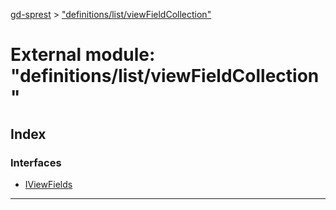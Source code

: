 [gd-sprest](../README.md) > ["definitions/list/viewFieldCollection"](../modules/_definitions_list_viewfieldcollection_.md)



# External module: "definitions/list/viewFieldCollection"

## Index

### Interfaces

* [IViewFields](../interfaces/_definitions_list_viewfieldcollection_.iviewfields.md)



---
